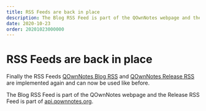 ```yaml
---
title: RSS Feeds are back in place
description: The Blog RSS Feed is part of the QOwnNotes webpage and the Release RSS Feed is part of api.qownnotes.org.
date: 2020-10-23
order: 20201023000000
---
```


# RSS Feeds are back in place

<BlogDate v-bind:fm="$frontmatter" />

Finally the RSS Feeds [QOwnNotes Blog RSS](https://feeds.feedburner.com/QOwnNotesBlog) and [QOwnNotes Release RSS](https://feeds.feedburner.com/QOwnNotesReleases) are implemented again and can now be used like before.

The Blog RSS Feed is part of the QOwnNotes webpage and the Release RSS Feed is part of [api.qownnotes.org](https://api.qownnotes.org).
